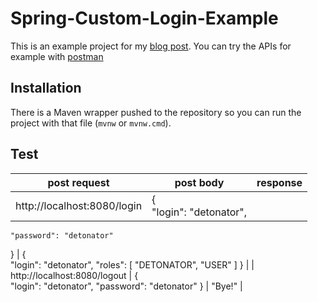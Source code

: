 # Spring-Custom-Login-Example

This is an example project for my [blog post](http://leaks.wanari.com/2017/11/28/how-to-make-custom-usernamepasswordauthenticationfilter-with-spring-security/?utm_source=github&utm_campaign=suxyreadme). You can try the APIs for example with [postman](https://www.getpostman.com/collections/32808fe579f4ee2cc6aa)

## Installation

There is a Maven wrapper pushed to the repository so you can run the project with that file (`mvnw` or `mvnw.cmd`).

## Test

| post request                 | post body                                                   | response                                                     |
| ---------------------------- | ----------------------------------------------------------- | ------------------------------------------------------------ |
| http://localhost:8080/login  | {<br/>	"login": "detonator",
	"password": "detonator"
} | {<br/>    "login": "detonator",
    "roles": [
        "DETONATOR",
        "USER"
    ]
} |
| http://localhost:8080/logout | {<br/>	"login": "detonator",
	"password": "detonator"
} | "Bye!"                                                       |

